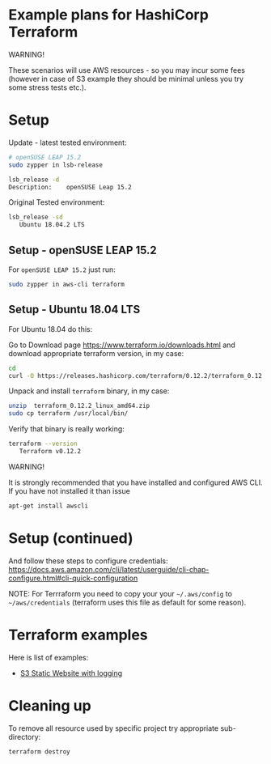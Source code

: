 # Example plans for HashiCorp Terraform

WARNING!

These scenarios will use AWS resources - so you
may incur some fees (however in case of S3 example they should
be minimal unless you try some stress tests etc.).

# Setup

Update - latest tested environment:
```bash
# openSUSE LEAP 15.2
sudo zypper in lsb-release

lsb_release -d
Description:	openSUSE Leap 15.2
```

Original Tested environment:
```bash
lsb_release -sd
   Ubuntu 18.04.2 LTS
```

## Setup - openSUSE LEAP 15.2

For `openSUSE LEAP 15.2` just run:
```bash
sudo zypper in aws-cli terraform
```

## Setup - Ubuntu 18.04 LTS

For Ubuntu 18.04 do this:

Go to Download page https://www.terraform.io/downloads.html
and download appropriate terraform version, in my case:
```bash
cd
curl -O https://releases.hashicorp.com/terraform/0.12.2/terraform_0.12.2_linux_amd64.zip
```

Unpack and install `terraform` binary, in my case:
```bash
unzip  terraform_0.12.2_linux_amd64.zip
sudo cp terraform /usr/local/bin/
```

Verify that binary is really working:
```bash
terraform --version
   Terraform v0.12.2
```

WARNING!

It is strongly recommended that you have installed and
configured AWS CLI. If you have not installed it than issue

```bash
apt-get install awscli
```

# Setup (continued)

And follow these steps to configure credentials: https://docs.aws.amazon.com/cli/latest/userguide/cli-chap-configure.html#cli-quick-configuration


NOTE: For Terrraform you need to copy your your `~/.aws/config`
to `~/aws/credentials` (terraform uses this file as default for some reason).


# Terraform examples

Here is list of examples:

* [S3 Static Website with logging](s3-website-w-logging)


# Cleaning up

To remove all resource used by specific project try appropriate sub-directory:
```bash
terraform destroy
```


